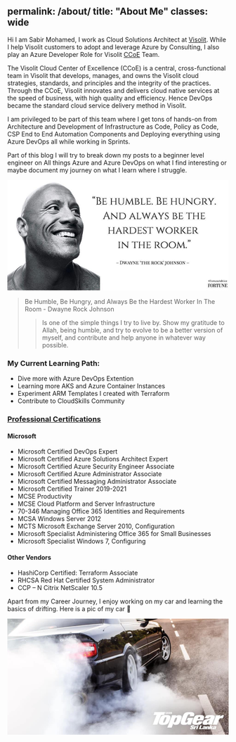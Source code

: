 
permalink: /about/
title: "About Me"
classes: wide
---

Hi I am Sabir Mohamed, I work as Cloud Solutions Architect at [Visolit](https://www.visolit.net/about-us). While I help Visolit customers to adopt and leverage Azure by Consulting, I also play an Azure Developer Role for Visolit [CCoE](https://docs.microsoft.com/en-us/azure/cloud-adoption-framework/organize/cloud-center-of-excellence) Team.

The Visolit Cloud Center of Excellence (CCoE) is a central, cross-functional team in Visolit that develops, manages, and owns the Visolit cloud strategies, standards, and principles and the integrity of the practices. Through the CCoE, Visolit innovates and delivers cloud native services at the speed of business, with high quality and efficiency. Hence DevOps became the standard cloud service delivery method in Visolit.

I am privileged to be part of this team where I get tons of hands-on from Architecture and Development of Infrastructure as Code, Policy as Code, CSP End to End Automation Components and Deploying everything using Azure DevOps all while working in Sprints.  

Part of this blog I will try to break down my posts to a beginner level engineer on All things Azure and Azure DevOps on what I find interesting or maybe document my journey on what I learn where I struggle.

![Me.png](/Images/AboutMe/Rock.jpg)

>Be Humble, Be Hungry, and Always Be the Hardest Worker In The Room - Dwayne Rock Johnson
>>Is one of the simple things I try to live by. Show my gratitude to Allah, being humble, and try to evolve to be a better version of myself, and contribute and help anyone in whatever way possible. 

### My Current Learning Path:

- Dive more with Azure DevOps Extention
- Learning more AKS and Azure Container Instances
- Experiment ARM Templates I created with Terraform
- Contribute to CloudSkills Community

### [Professional Certifications](https://www.youracclaim.com/users/sabirmohamed/badges?sort=-state_updated_at&page=1)

#### Microsoft
- Microsoft Certified DevOps Expert
- Microsoft Certified Azure Solutions Architect Expert
- Microsoft Certified Azure Security Engineer Associate
- Microsoft Certified Azure Administrator Associate
- Microsoft Certified Messaging Administrator Associate
- Microsoft Certified Trainer 2019-2021
- MCSE Productivity
- MCSE Cloud Platform and Server Infrastructure
- 70-346 Managing Office 365 Identities and Requirements
- MCSA Windows Server 2012
- MCTS Microsoft Exchange Server 2010, Configuration
- Microsoft Specialist Administering Office 365 for Small Businesses
- Microsoft Specialist Windows 7, Configuring

#### Other Vendors
- HashiCorp Certified: Terraform Associate
- RHCSA Red Hat Certified System Administrator
- CCP – N Citrix NetScaler 10.5

Apart from my Career Journey, I enjoy working on my car and learning the basics of drifting. Here is a pic of my car 👋

![Mycar.png](/Images/AboutMe/Mycar.jpg)